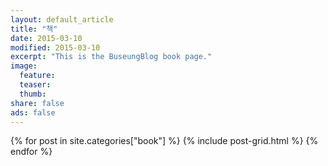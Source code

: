 ```yaml
---
layout: default_article
title: "책"
date: 2015-03-10
modified: 2015-03-10
excerpt: "This is the BuseungBlog book page."
image:
  feature:
  teaser:
  thumb:
share: false
ads: false
---
```


<div class="tiles">
{% for post in site.categories["book"] %}
	{% include post-grid.html %}
{% endfor %}
</div><!-- /.tiles -->
